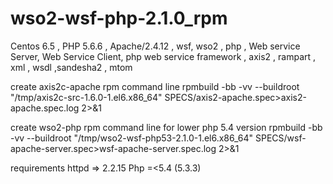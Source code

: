 # wso2-wsf-php-2.1.0_rpm
Centos 6.5  , PHP 5.6.6 , Apache/2.4.12 , wsf,  wso2 , php , Web service Server, Web Service Client, php web service framework , axis2 , rampart , xml , wsdl ,sandesha2 , mtom

create axis2c-apache  rpm command line 
rpmbuild -bb -vv --buildroot "/tmp/axis2c-src-1.6.0-1.el6.x86_64" SPECS/axis2-apache.spec>axis2-apache.spec.log 2>&1

create wso2-php rpm command line for lower php 5.4 version
rpmbuild -bb -vv --buildroot "/tmp/wso2-wsf-php53-2.1.0-1.el6.x86_64" SPECS/wsf-apache-server.spec>wsf-apache-server.spec.log 2>&1

requirements 
httpd => 2.2.15
Php =<5.4 (5.3.3)
